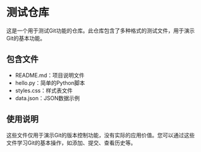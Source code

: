 # 测试仓库

这是一个用于测试Git功能的仓库。此仓库包含了多种格式的测试文件，用于演示Git的基本功能。

## 包含文件
- README.md：项目说明文件
- hello.py：简单的Python脚本
- styles.css：样式表文件
- data.json：JSON数据示例

## 使用说明
这些文件仅用于演示Git的版本控制功能，没有实际的应用价值。您可以通过这些文件学习Git的基本操作，如添加、提交、查看历史等。
